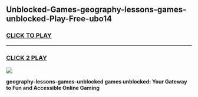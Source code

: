 
## Unblocked-Games-geography-lessons-games-unblocked-Play-Free-ubo14
<h3>
<a href="https://premium76.site?title=geography-lessons-games-unblocked&ref=10A">CLICK TO PLAY</a></h3>
<hr>

<h3>
<a href="https://premium76.site?title=geography-lessons-games-unblocked&ref=10A">CLICK 2 PLAY</a>
  
</h3>

<a href="https://premium76.site?title=geography-lessons-games-unblocked&ref=10A"><img src="https://clearcache.store/games.png"></a>


**geography-lessons-games-unblocked games unblocked: Your Gateway to Fun and Accessible Online Gaming**
